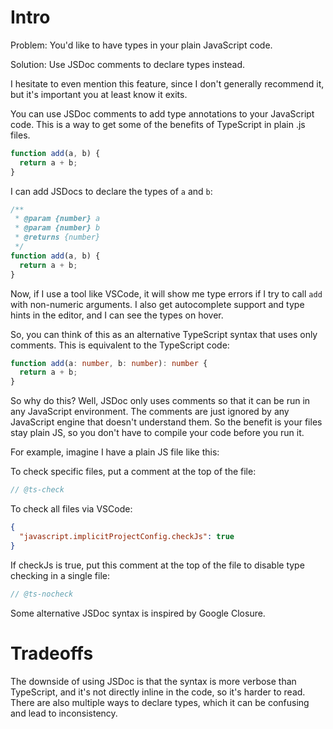 # Intro

Problem: You'd like to have types in your plain JavaScript code.

Solution: Use JSDoc comments to declare types instead.

I hesitate to even mention this feature, since I don't generally recommend it, but it's important you at least know it exits.

You can use JSDoc comments to add type annotations to your JavaScript code. This is a way to get some of the benefits of TypeScript in plain .js files.

```js
function add(a, b) {
  return a + b;
}
```

I can add JSDocs to declare the types of `a` and `b`:

```js
/**
 * @param {number} a
 * @param {number} b
 * @returns {number}
 */
function add(a, b) {
  return a + b;
}
```

Now, if I use a tool like VSCode, it will show me type errors if I try to call `add` with non-numeric arguments. I also get autocomplete support and type hints in the editor, and I can see the types on hover.

So, you can think of this as an alternative TypeScript syntax that uses only comments. This is equivalent to the TypeScript code:

```ts
function add(a: number, b: number): number {
  return a + b;
}
```

So why do this? Well, JSDoc only uses comments so that it can be run in any JavaScript environment. The comments are just ignored by any JavaScript engine that doesn't understand them. So the benefit is your files stay plain JS, so you don't have to compile your code before you run it.

For example, imagine I have a plain JS file like this:

To check specific files, put a comment at the top of the file:

```js
// @ts-check
```

To check all files via VSCode:

```json
{
  "javascript.implicitProjectConfig.checkJs": true
}
```

If checkJs is true, put this comment at the top of the file to disable type checking in a single file:

```js
// @ts-nocheck
```

Some alternative JSDoc syntax is inspired by Google Closure.

# Tradeoffs

The downside of using JSDoc is that the syntax is more verbose than TypeScript, and it's not directly inline in the code, so it's harder to read. There are also multiple ways to declare types, which it can be confusing and lead to inconsistency.

